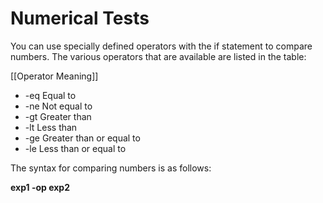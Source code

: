 # Numerical Tests
You can use specially defined operators with the if statement to compare numbers. The various operators that are available are listed in the table:

[[Operator	Meaning]]
- -eq	Equal to
- -ne	Not equal to
- -gt	Greater than
- -lt	Less than
- -ge	Greater than or equal to
- -le	Less than or equal to
 
 The syntax for comparing numbers is as follows:

**exp1 -op exp2**
